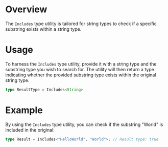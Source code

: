 # Overview
The `Includes` type utility is tailored for string types to check if a specific substring exists within a string type. 

# Usage
To harness the `Includes` type utility, provide it with a string type and the substring type you wish to search for. The utility will then return a type indicating whether the provided substring type exists within the original string type.
```typescript
type ResultType = Includes<String>
```

# Example
By using the `Includes` type utility, you can check if the substring "World" is included in the original:
```typescript
type Result = Includes<"HelloWorld", "World">; // Result type: true
```
